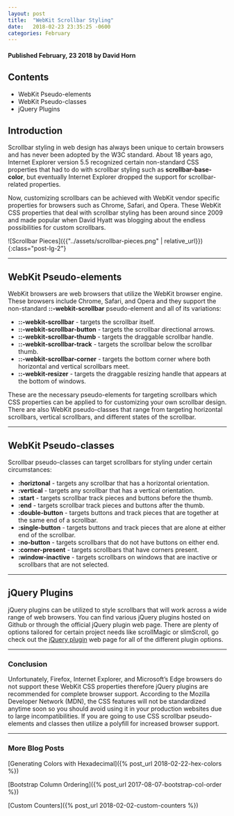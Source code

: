 ```yaml
---
layout: post
title:  "WebKit Scrollbar Styling"
date:   2018-02-23 23:35:25 -0600
categories: February
---
```



#### Published February, 23 2018 by David Horn


## Contents
* WebKit Pseudo-elements
* WebKit Pseudo-classes
* jQuery Plugins


## Introduction
Scrollbar styling in web design has always been unique to certain browsers and has never been adopted by the W3C standard. About 18 years ago, Internet Explorer version 5.5 recognized certain non-standard CSS properties that had to do with scrollbar styling such as <b>scrollbar-base-color</b>, but eventually Internet Explorer dropped the support for scrollbar-related properties.

Now, customizing scrollbars can be achieved with WebKit vendor specific properties for browsers such as Chrome, Safari, and Opera. These WebKit CSS properties that deal with scrollbar styling has been around since 2009 and made popular when David Hyatt was blogging about the endless possibilities for custom scrollbars.

![Scrollbar Pieces]({{"../assets/scrollbar-pieces.png" | relative_url}}){:class="post-lg-2"}

****

## WebKit Pseudo-elements
WebKit browsers are web browsers that utilize the WebKit browser engine. These browsers include Chrome, Safari, and Opera and they support the non-standard <b>::-webkit-scrollbar</b> pseudo-element and all of its variations:

* <b>::-webkit-scrollbar</b> - targets the scrollbar itself.
* <b>::-webkit-scrollbar-button</b> - targets the scrollbar directional arrows.
* <b>::-webkit-scrollbar-thumb</b> - targets the draggable scrollbar handle.
* <b>::-webkit-scrollbar-track</b> - targets the scrollbar below the scrollbar thumb.
* <b>::-webkit-scrollbar-corner</b> - targets the bottom corner where both horizontal and vertical scrollbars meet.
* <b>::-webkit-resizer</b> - targets the draggable resizing handle that appears at the bottom of windows.

These are the necessary pseudo-elements for targeting scrollbars which CSS properties can be applied to for customizing your own scrollbar design. There are also WebKit pseudo-classes that range from targeting horizontal scrollbars, vertical scrollbars, and different states of the scrollbar.

****

## WebKit Pseudo-classes
Scrollbar pseudo-classes can target scrollbars for styling under certain circumstances:

* <b>:horiztonal</b> - targets any scrollbar that has a horizontal orientation.
* <b>:vertical</b> - targets any scrollbar that has a vertical orientation.
* <b>:start</b> - targets scrollbar track pieces and buttons before the thumb.
* <b>:end</b> - targets scrollbar track pieces and buttons after the thumb.
* <b>:double-button</b> - targets buttons and track pieces that are together at the same end of a scrollbar.
* <b>:single-button</b> - targets buttons and track pieces that are alone at either end of the scrollbar.
* <b>:no-button</b> - targets scrollbars that do not have buttons on either end.
* <b>:corner-present</b> - targets scrollbars that have corners present.
* <b>:window-inactive</b> - targets scrollbars on windows that are inactive or scrollbars that are not selected.

****

## jQuery Plugins
jQuery plugins can be utilized to style scrollbars that will work across a wide range of web browsers. You can find various jQuery plugins hosted on Github or through the official jQuery plugin web page. There are plenty of options tailored for certain project needs like scrollMagic or slimScroll, go check out the [jQuery plugin](https://plugins.jquery.com/tag/scrollbar/) web page for all of the different plugin options.

****

### Conclusion
Unfortunately, Firefox, Internet Explorer, and Microsoft’s Edge browsers do not support these WebKit CSS properties therefore jQuery plugins are recommended for complete browser support. According to the Mozilla Developer Network (MDN), the CSS features will not be standardized anytime soon so you should avoid using it in your production websites due to large incompatibilities. If you are going to use CSS scrollbar pseudo-elements and classes then utilize a polyfill for increased browser support.

****

### More Blog Posts
[Generating Colors with Hexadecimal]({% post_url 2018-02-22-hex-colors %})

[Bootstrap Column Ordering]({% post_url 2017-08-07-bootstrap-col-order %})

[Custom Counters]({% post_url 2018-02-02-custom-counters %})
